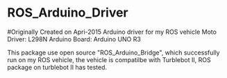 # ROS_Arduino_Driver
#Originally Created on Apri-2015
Arduino driver for my ROS vehicle
Moto Driver: L298N
Arduino Board: Arduino UNO R3

This package use open source "ROS_Arduino_Bridge", which successfully run on my ROS vehicle, the vehicle is compatilbe with 
Turblebot II, ROS package on turblebot II has tested. 
